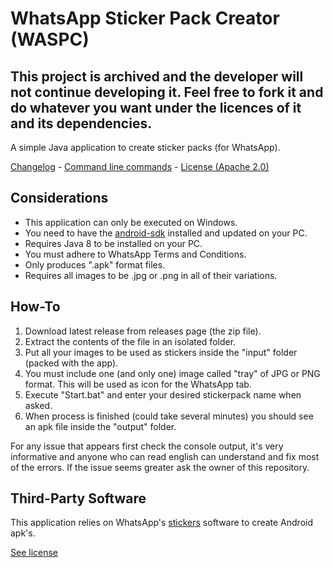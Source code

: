 # WhatsApp Sticker Pack Creator (WASPC)

## This project is archived and the developer will not continue developing it. Feel free to fork it and do whatever you want under the licences of it and its dependencies.

A simple Java application to create sticker packs (for WhatsApp).

[Changelog](/CHANGELOG.md) - [Command line commands](/COMMANDS.md) - [License (Apache 2.0)](/LICENSE)

## Considerations

* This application can only be executed on Windows.
* You need to have the [android-sdk](https://developer.android.com/studio/?hl=es-419#downloads) installed and updated on your PC.
* Requires Java 8 to be installed on your PC.
* You must adhere to WhatsApp Terms and Conditions.
* Only produces ".apk" format files.
* Requires all images to be .jpg or .png in all of their variations.


## How-To

1. Download latest release from releases page (the zip file).
1. Extract the contents of the file in an isolated folder.
1. Put all your images to be used as stickers inside the "input" folder (packed with the app).
1. You must include one (and only one) image called "tray" of JPG or PNG format. This will be used as icon for the WhatsApp tab.
1. Execute "Start.bat" and enter your desired stickerpack name when asked.
1. When process is finished (could take several minutes) you should see an apk file inside the "output" folder.

For any issue that appears first check the console output, it's very informative and anyone who can read english can understand and fix most of the errors. If the issue seems greater ask the owner of this repository.


## Third-Party Software

This application relies on WhatsApp's [stickers](https://github.com/WhatsApp/stickers) software to create Android apk's.

[See license](/tools/third-party/WhatsApp-stickers/stickers-master/LICENSE)
